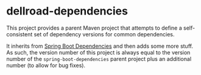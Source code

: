 # dellroad-dependencies

This project provides a parent Maven project that attempts to define a self-consistent set of dependency versions for common dependencies.

It inherits from [Spring Boot Dependencies](https://spring.io/projects/spring-boot) and then adds some more stuff. As such, the version number of this project is always equal to the version number of the `spring-boot-dependencies` parent project plus an additional number (to allow for bug fixes).
